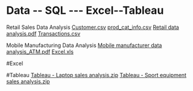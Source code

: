 # Data --  SQL --- Excel--Tableau
Retail Sales Data Analysis [Customer.csv](https://github.com/Tans0607/Data/files/11482829/Customer.csv)
[prod_cat_info.csv](https://github.com/Tans0607/Data/files/11482830/prod_cat_info.csv)
[Retail data analysis.pdf](https://github.com/Tans0607/Data/files/11482831/Retail.data.analysis.pdf)
[Transactions.csv](https://github.com/Tans0607/Data/files/11482832/Transactions.csv)

Mobile Manufacturing Data Analysis
[Mobile manufacturer data analysis_ATM.pdf](https://github.com/Tans0607/Data/files/11482837/Mobile.manufacturer.data.analysis_ATM.pdf)
[Excel.xls](https://github.com/Tans0607/Data/files/11482843/Excel.xls)

#Excel 

#Tableau
[Tableau - Laptop sales analysis.zip](https://github.com/Tans0607/Data/files/11482929/Tableau.-.Laptop.sales.analysis.zip)
[Tableau - Sport equipment sales analysis.zip](https://github.com/Tans0607/Data/files/11482933/Tableau.-.Sport.equipment.sales.analysis.zip)



